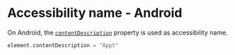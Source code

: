 # Accessibility name - Android

On Android, the [`contentDescription`](https://developer.android.com/reference/android/view/View.html#attr_android:contentDescription) property is used as accessibility name.

```kotlin
element.contentDescription = "Appt"
```
